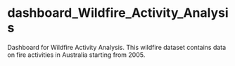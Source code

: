 # dashboard_Wildfire_Activity_Analysis
Dashboard for Wildfire Activity Analysis. This wildfire dataset contains data on fire activities in Australia starting from 2005.
